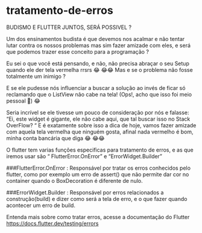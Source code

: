 # tratamento-de-erros
BUDISMO E FLUTTER JUNTOS, SERÁ POSSIVEL ? 

Um dos ensinamentos budista é que devemos nos acalmar e não tentar lutar contra os nossos problemas mas sim fazer amizade com eles, e será que podemos trazer esse conceito para a programação ?  

Eu sei o que você está pensando, e não, não precisa abraçar o seu Setup quando ele der tela vermelha rrsrs 😂 😂😂  Mas e se o problema não fosse totalmente um inimigo ?    

E se ele pudesse nós influenciar a buscar a solução ao invés de ficar só reclamando que o ListView não cabe na tela! (Ops!, acho que isso foi meio pessoal 🤭) 😂   

Seria incrível se ele tivesse um pouco de consideração por nós e falasse: “Ei, este widget é gigante, ele não cabe aqui, que tal buscar isso no Stack OverFlow? “   E é exatamente sobre isso a dica de hoje, vamos fazer amizade com aquela tela vermelha que ninguém gosta, afinal nada vermelho é bom, minha conta bancária que diga 😂 😂😂    

O flutter tem varias funções especificas para tratamento de erros, e as que iremos usar são “ FlutterError.OnError” e “ErrorWidget.Builder”  

###FlutterError.OnError : 
Responsável por tratar os erros conhecidos pelo flutter, como por exemplo um erro de assert() que não permite dar cor no container quando o BoxDecoration é diferente de nulo.  

###ErrorWidget.Builder : Responsável por erros relacionados a construção(build) e dizer como será a tela de erro, e o que fazer quando acontecer um erro de build.  


Entenda mais sobre como tratar erros, acesse a documentação do Flutter https://docs.flutter.dev/testing/errors  
